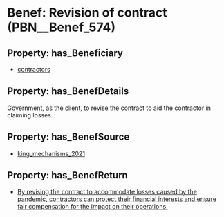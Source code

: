 # Benef: __Revision of contract__ (PBN__Benef_574)

## Property: has_Beneficiary

* [contractors](../Stakeholder/PBN__Stakeholder_179)

## Property: has_BenefDetails

Government, as the client, to revise the contract to aid the contractor in claiming losses.

## Property: has_BenefSource

* [king_mechanisms_2021](../Article/PBN__Article_115)

## Property: has_BenefReturn

* [By revising the contract to accommodate losses caused by the pandemic, contractors can protect their financial interests and ensure fair compensation for the impact on their operations.](../BenefReturn/PBN__BenefReturn_627)

